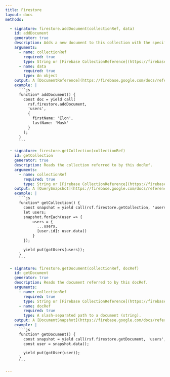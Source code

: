 ```yaml
---
title: Firestore
layout: docs
methods:

  - signature: firestore.addDocument(collectionRef, data)
    id: addDocument
    generator: true
    description: Adds a new document to this collection with the specified data, assigning it a document ID automatically.
    arguments:
      - name: collectionRef
        required: true
        type: String or [Firebase CollectionReference](https://firebase.google.com/docs/reference/js/firebase.firestore.CollectionReference)
      - name: data
        required: true
        type: An object
    output: A [DocumentReference](https://firebase.google.com/docs/reference/js/firebase.firestore.DocumentReference)
    example: |
      ```js
      function* addDocument() {
        const doc = yield call(
          rsf.firestore.addDocument,
          'users',
          {
            firstName: 'Elon',
            lastName: 'Musk'
          }
        );
      }
      ```

  - signature: firestore.getCollection(collectionRef)
    id: getCollection
    generator: true
    description: Reads the collection referred to by this docRef.
    arguments:
      - name: collectionRef
        required: true
        type: String or [Firebase CollectionReference](https://firebase.google.com/docs/reference/js/firebase.firestore.CollectionReference)
    output: A [QuerySnapshot](https://firebase.google.com/docs/reference/js/firebase.firestore.QuerySnapshot)
    example: |
      ```js
      function* getCollection() {
        const snapshot = yield call(rsf.firestore.getCollection, 'users');
        let users;
        snapshot.forEach(user => {
            users = {
              ...users,
              [user.id]: user.data()
            }
        });

        yield put(gotUsers(users));
      }
      ```

  - signature: firestore.getDocument(collectionRef, docRef)
    id: getDocument
    generator: true
    description: Reads the document referred to by this docRef.
    arguments:
      - name: collectionRef
        required: true
        type: String or [Firebase CollectionReference](https://firebase.google.com/docs/reference/js/firebase.firestore.CollectionReference)
      - name: docRef
        required: true
        type: A slash-separated path to a document (string).
    output: A [DocumentSnapshot](https://firebase.google.com/docs/reference/js/firebase.firestore.DocumentSnapshot)
    example: |
      ```js
      function* getDocument() {
        const snapshot = yield call(rsf.firestore.getDocument, 'users', '1');
        const user = snapshot.data();

        yield put(gotUser(user));
      }
      ```

---
```

